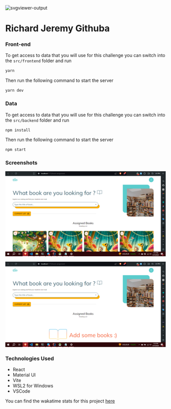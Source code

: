 ![svgviewer-output](https://github.com/ElloTechnology/backend_takehome/assets/3518127/561bc8d4-bffc-4360-b9ea-61e876bcec93)

# Richard Jeremy Githuba

### Front-end

To get access to data that you will use for this challenge you can switch into the `src/frontend` folder and run

```bash
yarn
```

Then run the following command to start the server

```bash
yarn dev
```

### Data

To get access to data that you will use for this challenge you can switch into the `src/backend` folder and run

```bash
npm install
```

Then run the following command to start the server

```bash
npm start
```

### Screenshots

![empty](</frontend/public/Screenshot%20(43).png>)

![list](</frontend/public/Screenshot%20(44).png>)

### Technologies Used

- React
- Material UI
- Vite
- WSL2 for Windows
- VSCode

You can find the wakatime stats for this project [here](https://wakatime.com/@githubarj/projects/jcyjwfrrsz?start=2024-06-04&end=2024-06-10)

